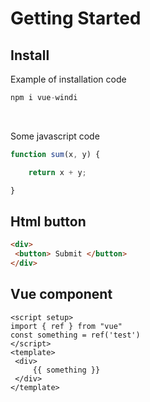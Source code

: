 <script setup>
import { WButton } from "vue-windi"
</script>

# Getting Started

## Install

Example of installation code

```js
npm i vue-windi
```

 <br />

Some javascript code

```js
function sum(x, y) {

    return x + y;

}
```

## Html button


 ```html
<div>
  <button> Submit </button>  
</div>
```


## Vue component


 ```vue
 <script setup>
 import { ref } from "vue"
 const something = ref('test')
 </script>
<template>
  <div>
      {{ something }}
  </div>
</template>
```


